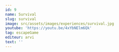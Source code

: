 ```yaml
---
id: 9
name: Survival
slug: survival
image: src/assets/images/experiences/survival.jpg
youtube: 'https://youtu.be/4xYbNElm6Qk'
tag: escapeGame
editeur: arvi
text: ''
---
```


